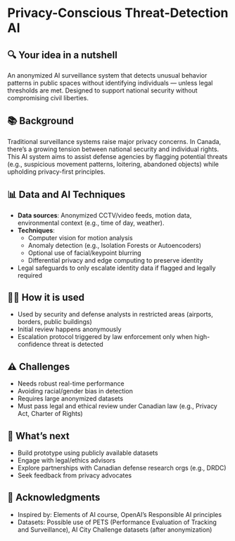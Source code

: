 # Privacy-Conscious Threat-Detection AI

## 🔍 Your idea in a nutshell
An anonymized AI surveillance system that detects unusual behavior patterns in public spaces without identifying individuals — unless legal thresholds are met. Designed to support national security without compromising civil liberties.

## 📚 Background
Traditional surveillance systems raise major privacy concerns. In Canada, there’s a growing tension between national security and individual rights. This AI system aims to assist defense agencies by flagging potential threats (e.g., suspicious movement patterns, loitering, abandoned objects) while upholding privacy-first principles.

## 📊 Data and AI Techniques
- **Data sources**: Anonymized CCTV/video feeds, motion data, environmental context (e.g., time of day, weather).
- **Techniques**: 
  - Computer vision for motion analysis
  - Anomaly detection (e.g., Isolation Forests or Autoencoders)
  - Optional use of facial/keypoint blurring
  - Differential privacy and edge computing to preserve identity
- Legal safeguards to only escalate identity data if flagged and legally required

## 🧑‍💼 How it is used
- Used by security and defense analysts in restricted areas (airports, borders, public buildings)
- Initial review happens anonymously
- Escalation protocol triggered by law enforcement only when high-confidence threat is detected

## ⚠️ Challenges
- Needs robust real-time performance
- Avoiding racial/gender bias in detection
- Requires large anonymized datasets
- Must pass legal and ethical review under Canadian law (e.g., Privacy Act, Charter of Rights)

## 🚀 What’s next
- Build prototype using publicly available datasets
- Engage with legal/ethics advisors
- Explore partnerships with Canadian defense research orgs (e.g., DRDC)
- Seek feedback from privacy advocates

## 🙏 Acknowledgments
- Inspired by: Elements of AI course, OpenAI’s Responsible AI principles
- Datasets: Possible use of PETS (Performance Evaluation of Tracking and Surveillance), AI City Challenge datasets (after anonymization)


